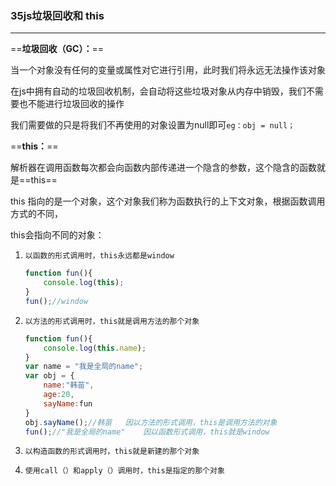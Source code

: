 ### 35js垃圾回收和  this

---

==**垃圾回收（GC）：**==

 当一个对象没有任何的变量或属性对它进行引用，此时我们将永远无法操作该对象

在js中拥有自动的垃圾回收机制，会自动将这些垃圾对象从内存中销毁，我们不需要也不能进行垃圾回收的操作

我们需要做的只是将我们不再使用的对象设置为null即可`eg：obj = null；`

==**this：**==

解析器在调用函数每次都会向函数内部传递进一个隐含的参数，这个隐含的函数就是==this==

this 指向的是一个对象，这个对象我们称为函数执行的上下文对象，根据函数调用方式的不同，

this会指向不同的对象：

 1. `以函数的形式调用时，this永远都是window`

	```js
	function fun(){
		console.log(this);
	}
	fun();//window
	```

 2. `以方法的形式调用时，this就是调用方法的那个对象`

	```js
	function fun(){
		console.log(this.name);
	}
	var name = "我是全局的name";
	var obj = {
		name:"韩苗",
		age:20,
		sayName:fun
	}
	obj.sayName();//韩苗   因以方法的形式调用，this是调用方法的对象
	fun();//"我是全局的name"    因以函数形式调用，this就是window
	```

 3. `以构造函数的形式调用时，this就是新建的那个对象`

 4. `使用call（）和apply（）调用时，this是指定的那个对象`